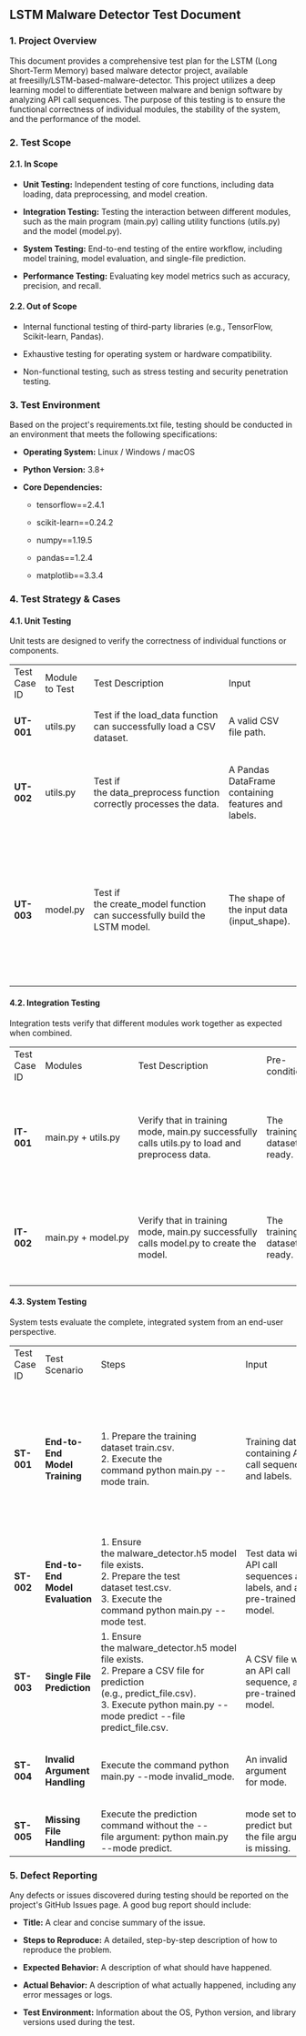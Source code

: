 ## **LSTM Malware Detector Test Document**

### **1. Project Overview**

This document provides a comprehensive test plan for the LSTM (Long Short-Term Memory) based malware detector project, available at freesilly/LSTM-based-malware-detector. This project utilizes a deep learning model to differentiate between malware and benign software by analyzing API call sequences. The purpose of this testing is to ensure the functional correctness of individual modules, the stability of the system, and the performance of the model.

### **2. Test Scope**

#### **2.1. In Scope**

- **Unit Testing:** Independent testing of core functions, including data loading, data preprocessing, and model creation.
    
- **Integration Testing:** Testing the interaction between different modules, such as the main program (main.py) calling utility functions (utils.py) and the model (model.py).
    
- **System Testing:** End-to-end testing of the entire workflow, including model training, model evaluation, and single-file prediction.
    
- **Performance Testing:** Evaluating key model metrics such as accuracy, precision, and recall.
    

#### **2.2. Out of Scope**

- Internal functional testing of third-party libraries (e.g., TensorFlow, Scikit-learn, Pandas).
    
- Exhaustive testing for operating system or hardware compatibility.
    
- Non-functional testing, such as stress testing and security penetration testing.
    

### **3. Test Environment**

Based on the project's requirements.txt file, testing should be conducted in an environment that meets the following specifications:

- **Operating System:** Linux / Windows / macOS
    
- **Python Version:** 3.8+
    
- **Core Dependencies:**
    
    - tensorflow==2.4.1
        
    - scikit-learn==0.24.2
        
    - numpy==1.19.5
        
    - pandas==1.2.4
        
    - matplotlib==3.3.4
        

### **4. Test Strategy & Cases**

#### **4.1. Unit Testing**

Unit tests are designed to verify the correctness of individual functions or components.

|              |                |                                                                          |                                                    |                                                                                                              |
| ------------ | -------------- | ------------------------------------------------------------------------ | -------------------------------------------------- | ------------------------------------------------------------------------------------------------------------ |
| Test Case ID | Module to Test | Test Description                                                         | Input                                              | Expected Output                                                                                              |
| **UT-001**   | utils.py       | Test if the load_data function can successfully load a CSV dataset.      | A valid CSV file path.                             | Returns a non-empty Pandas DataFrame.                                                                        |
| **UT-002**   | utils.py       | Test if the data_preprocess function correctly processes the data.       | A Pandas DataFrame containing features and labels. | Returns normalized and reshaped NumPy arrays (X, y).                                                         |
| **UT-003**   | model.py       | Test if the create_model function can successfully build the LSTM model. | The shape of the input data (input_shape).         | Returns a compiled TensorFlow Keras model instance. The model's layer structure should match the definition. |

#### **4.2. Integration Testing**

Integration tests verify that different modules work together as expected when combined.

|              |                    |                                                                                                |                                |                                                                         |                                                                                                                 |
| ------------ | ------------------ | ---------------------------------------------------------------------------------------------- | ------------------------------ | ----------------------------------------------------------------------- | --------------------------------------------------------------------------------------------------------------- |
| Test Case ID | Modules            | Test Description                                                                               | Pre-conditions                 | Steps                                                                   | Expected Output                                                                                                 |
| **IT-001**   | main.py + utils.py | Verify that in training mode, main.py successfully calls utils.py to load and preprocess data. | The training dataset is ready. | Run python main.py --mode train and pause before model training begins. | The program runs without errors and successfully prints log messages related to data loading and preprocessing. |
| **IT-002**   | main.py + model.py | Verify that in training mode, main.py successfully calls model.py to create the model.         | The training dataset is ready. | Run python main.py --mode train and pause after the model is compiled.  | The program runs without errors and successfully creates a Keras model instance.                                |

#### **4.3. System Testing**

System tests evaluate the complete, integrated system from an end-user perspective.

|   |   |   |   |   |
|---|---|---|---|---|
|Test Case ID|Test Scenario|Steps|Input|Expected Output|
|**ST-001**|**End-to-End Model Training**|1. Prepare the training dataset train.csv.<br>2. Execute the command python main.py --mode train.|Training data containing API call sequences and labels.|1. The program runs to completion without crashes or errors.<br>2. A model file malware_detector.h5 is generated in the project root directory.<br>3. Training logs are generated in the logs/ directory.<br>4. The training loss and accuracy are displayed on the screen.|
|**ST-002**|**End-to-End Model Evaluation**|1. Ensure the malware_detector.h5 model file exists.<br>2. Prepare the test dataset test.csv.<br>3. Execute the command python main.py --mode test.|Test data with API call sequences and labels, and a pre-trained model.|1. The program runs to completion without crashes or errors.<br>2. Model evaluation metrics, including Accuracy, Precision, Recall, and F1-score, are printed to the screen.|
|**ST-003**|**Single File Prediction**|1. Ensure the malware_detector.h5 model file exists.<br>2. Prepare a CSV file for prediction (e.g., predict_file.csv).<br>3. Execute python main.py --mode predict --file predict_file.csv.|A CSV file with an API call sequence, and a pre-trained model.|1. The program runs to completion without crashes or errors.<br>2. The prediction result, such as "Prediction: Malicious" or "Prediction: Benign", is printed to the screen.|
|**ST-004**|**Invalid Argument Handling**|Execute the command python main.py --mode invalid_mode.|An invalid argument for mode.|The program should handle the error gracefully by displaying a help message or an error prompt instead of crashing.|
|**ST-005**|**Missing File Handling**|Execute the prediction command without the --file argument: python main.py --mode predict.|mode set to predict but the file argument is missing.|The program should prompt the user that a file path is required.|

### **5. Defect Reporting**

Any defects or issues discovered during testing should be reported on the project's GitHub Issues page. A good bug report should include:

- **Title:** A clear and concise summary of the issue.
    
- **Steps to Reproduce:** A detailed, step-by-step description of how to reproduce the problem.
    
- **Expected Behavior:** A description of what should have happened.
    
- **Actual Behavior:** A description of what actually happened, including any error messages or logs.
    
- **Test Environment:** Information about the OS, Python version, and library versions used during the test.